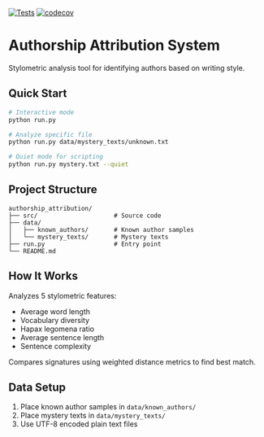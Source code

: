 [![Tests](https://github.com/tienpdinh/cisc691/workflows/Tests%20and%20Coverage/badge.svg)](https://github.com/tienpdinh/cisc691/actions)
[![codecov](https://codecov.io/gh/tienpdinh/cisc691/branch/main/graph/badge.svg)](https://codecov.io/gh/tienpdinh/cisc691)

# Authorship Attribution System

Stylometric analysis tool for identifying authors based on writing style.

## Quick Start

```bash
# Interactive mode
python run.py

# Analyze specific file
python run.py data/mystery_texts/unknown.txt

# Quiet mode for scripting
python run.py mystery.txt --quiet
```

## Project Structure

```
authorship_attribution/
├── src/                     # Source code
├── data/
│   ├── known_authors/       # Known author samples
│   └── mystery_texts/       # Mystery texts
├── run.py                   # Entry point
└── README.md
```

## How It Works

Analyzes 5 stylometric features:
- Average word length
- Vocabulary diversity  
- Hapax legomena ratio
- Average sentence length
- Sentence complexity

Compares signatures using weighted distance metrics to find best match.

## Data Setup

1. Place known author samples in `data/known_authors/`
2. Place mystery texts in `data/mystery_texts/`
3. Use UTF-8 encoded plain text files